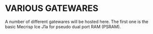# VARIOUS GATEWARES

A number of different gatewares will be hosted here.
The first one is the basic Mecrisp Ice J1a for pseudo dual port RAM (PSRAM).
